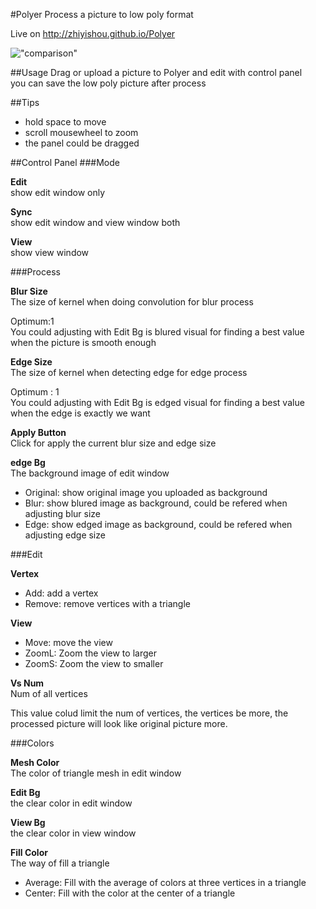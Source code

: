 #Polyer
Process a picture to low poly format

Live on http://zhiyishou.github.io/Polyer

!["comparison"](http://zhiyishou.github.io/polyer/img/mao.jpg)

##Usage
Drag or upload a picture to Polyer and edit with control panel  
you can save the low poly picture after process

##Tips
* hold space to move
* scroll mousewheel to zoom
* the panel could be dragged


##Control Panel
###Mode

**Edit**  
show edit window only
  
**Sync**  
show edit window and view window both
  
**View**  
show view window

###Process

**Blur Size**  
The size of kernel when doing convolution for blur process

Optimum:1  
You could adjusting with Edit Bg is blured visual for finding a best value
when the picture is smooth enough

**Edge Size**  
The size of kernel when detecting edge for edge process

Optimum : 1  
You could adjusting with Edit Bg is edged visual for finding a best value
when the edge is exactly we want

**Apply Button**  
Click for apply the current blur size and edge size

**edge Bg**  
The background image of edit window

* Original: show original image you uploaded as background
* Blur: show blured image as background, could be refered when adjusting blur size
* Edge: show edged image as background, could be refered when adjusting edge size

###Edit

**Vertex**

* Add: add a vertex
* Remove: remove vertices with a triangle

**View**

* Move: move the view
* ZoomL: Zoom the view to larger
* ZoomS: Zoom the view to smaller

**Vs Num**  
Num of all vertices

This value colud limit the num of vertices, the vertices be more, the processed picture will look like original picture more.

###Colors

**Mesh Color**  
The color of triangle mesh in edit window

**Edit Bg**  
the clear color in edit window

**View Bg**  
the clear color in view window

**Fill Color**  
The way of fill a triangle

* Average: Fill with the average of colors at three vertices in a triangle 
* Center: Fill with the color at the center of a triangle
